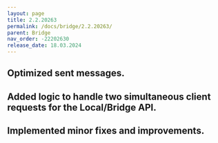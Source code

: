 ```yaml
---
layout: page
title: 2.2.20263
permalink: /docs/bridge/2.2.20263/
parent: Bridge
nav_order: -22202630
release_date: 18.03.2024
---
```


## Optimized sent messages.
## Added logic to handle two simultaneous client requests for the Local/Bridge API.
## Implemented minor fixes and improvements.
